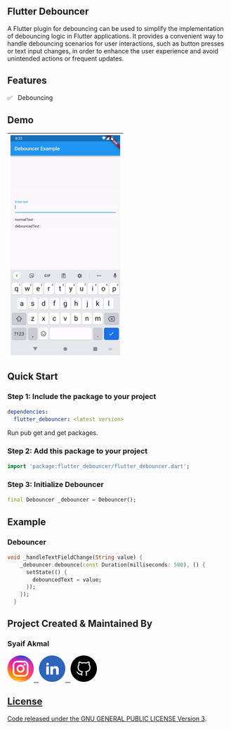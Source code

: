 ## Flutter Debouncer

A Flutter plugin for debouncing can be used to simplify the implementation of debouncing logic in Flutter applications. It provides a convenient way to handle debouncing scenarios for user interactions, such as button presses or text input changes, in order to enhance the user experience and avoid unintended actions or frequent updates.

## Features

✅ &nbsp; Debouncing </br>

## Demo

|<img height=500 src="https://raw.githubusercontent.com/syaifakmal/flutter-debouncer/main/example/assets/debouncer_example.gif"/>|
|---|

## Quick Start

### Step 1: Include the package to your project

```yml
dependencies:
  flutter_debouncer: <latest version>
```

Run pub get and get packages.

### Step 2: Add this package to your project

```dart
import 'package:flutter_debouncer/flutter_debouncer.dart';
```

### Step 3: Initialize Debouncer

```dart
final Debouncer _debouncer = Debouncer();
```

## Example

### Debouncer

```dart
void _handleTextFieldChange(String value) {
    _debouncer.debounce(const Duration(milliseconds: 500), () {
      setState(() {
        debouncedText = value;
      });
    });
  }
```

## Project Created & Maintained By

### Syaif Akmal
<a href="https://www.instagram.com/syaifakmal"><img src="https://github.com/syaifakmal/flutter-debouncer/blob/main/example/assets/instagram.png?raw=true" width="60">&nbsp;&nbsp;
<a href="https://www.linkedin.com/in/syaifakmal/"><img src="https://github.com/syaifakmal/flutter-debouncer/blob/main/example/assets/linkedin.png?raw=true" width="60">&nbsp;&nbsp;
<a href="https://github.com/syaifakmal/"><img src="https://github.com/syaifakmal/flutter-debouncer/blob/main/example/assets/github.png?raw=true" width="60">

## License
Code released under the [GNU GENERAL PUBLIC LICENSE Version 3](./LICENSE).
